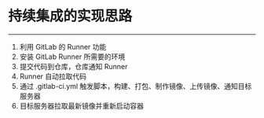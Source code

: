 # 持续集成的实现思路

---

1. 利用 GitLab 的 Runner 功能
2. 安装 GitLab Runner 所需要的环境
3. 提交代码到仓库，仓库通知 Runner
4. Runner 自动拉取代码
5. 通过 .gitlab-ci.yml 触发脚本，构建、打包、制作镜像、上传镜像、通知目标服务器
6. 目标服务器拉取最新镜像并重新启动容器